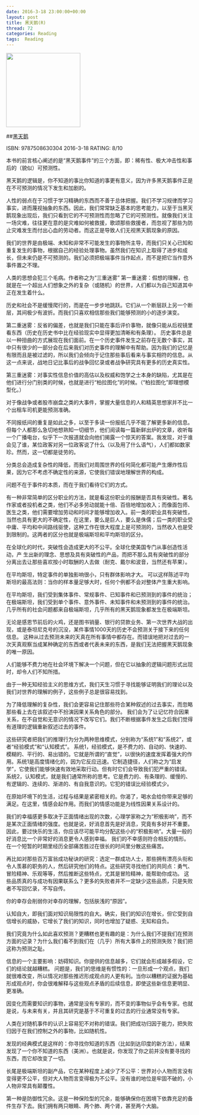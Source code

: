```yaml
---
date: 2016-3-18 23:00:00+00:00
layout: post
title: 黑天鹅(R)
thread: 72
categories: Reading
tags:  Reading
---
```


<img src="http://ec4.images-amazon.com/images/I/31kl7jT9HrL.jpg" width="200" />

##[黑天鹅](http://amzn.to/1RapsOW)

ISBN: 9787508630304  2016-3-18 RATING: 8/10

本书的前言核心阐述的是“黑天鹅事件”的三个方面，即：稀有性、极大冲击性和事后的（貌似）可预测性。

黑天鹅的逻辑是，你不知道的事比你知道的事更有意义，因为许多黑天鹅事件正是在不可预测的情况下发生和加剧的。

人性的弱点在于习惯于学习精确的东西而不善于总体把握。我们不学习规律而学习事实，进而蔑视抽象的东西。因此，我们常常缺乏基本的思考能力，以至于当黑天鹅现象出现后，我们只看到它的不可预测性而忽略了它的可预测性。就像我们关注一场灾难，往往更在意的是灾难如何被救援，歌颂那些救援者，而忽视了那些为防止灾难发生而付出心血的劳动者。而这正是导致人们无视黑天鹅现象的原因。

我们的世界是由极端、未知和非常不可能发生的事物所主导，而我们只关心已知和重复发生的事物，根据自己的经验处理事物。虽然我们在知识上取得了进步和成长，但未来仍是不可预测的。我们必须把极端事件当作起点，而不是把它当作意外事件置之不理。

人类的思想会犯三个毛病。作者称之为“三重迷雾”
第一重迷雾：假想的理解，也就是在一个超出人们想象之外的复杂（或随机）的世界，人们都以为自己知道其中正在发生着什么。

历史和社会不是缓慢爬行的，而是在一步步地跳跃。它们从一个断层跃上另一个断层，其间极少有波折。而我们只喜欢相信那些我们能够预测的小的逐步演变。

第二重迷雾：反省的偏差，也就是我们只能在事后评价事物，就像只能从后视镜里看东西（历史在历史书中比在经验现实中显得更加清晰和有条理）。
历史事件总是以一种扭曲的方式展现在我们面前。在一个历史事件发生之前存在无数个事实，其中只有很少的一部分会在后来我们对历史事件的理解中有帮助。因为我们的记忆是有限而且是被过滤的，所以我们会倾向于记住那些事后看来与事实相符的信息。从这一点来说，战地日记比事后的战争回忆录或者战争研究具有更多的历史真实性。


第三重迷雾：对事实性信息价值的高估以及权威和饱学之士本身的缺陷，尤其是在他们进行分门别类的时候，也就是进行“柏拉图化”的时候。（“柏拉图化”即理想模型化。）

对于像战争或者股市崩盘之类的大事件，掌握大量信息的人和精英思想家并不比一个出租车司机更能预测准确。

不同报纸间的重复是如此之多，以至于多读一份报纸几乎不能了解更多新的信息。但每个人都那么急切地想熟知一切细节，他们阅读每一篇新鲜出炉的文章，收听每一个广播电台，似乎下一次报道就会向他们揭露一个惊天的答案。我发现，对于谁会见了谁，某位政客对另一位政客说了什么（以及用了什么语气），人们都如数家珍。然而，这一切都是徒劳的。

分类总会造成复杂性的降低，而我们对周围世界的任何简化都可能产生爆炸性后果，因为它不考虑不确定性的来源，它使我们错误地理解世界的构成。

问题不在于事件的本质，而在于我们看待它们的方式。

有一种非常简单的区分职业的方法，就是看这份职业的报酬是否具有突破性。著名作家或者投机者之类，他们不必多劳动就能十倍、百倍地增加收入；而像面包师、医生之类，他们需要增加劳动和时间才能够增加收入。前一类的职业具有突破性，当然也具有更大的不确定性，在这里，要么是巨人，要么是侏儒；后一类的职业受中庸、平均和中间路线驱使，这种工作在很大程度上是可预测的，当然收入也是受到限制的。这两者的区分也就是极端斯坦和平均斯坦的区分。

在全球化的时代，突破性会造成更大的不公平。全球化使美国专门从事创造性活动，产
生出新的理念、思想及具有突破性的产品，而把不那么具有突破性的部分分离出去让那些喜欢按小时取酬的人去做（耐克、戴尔和波音，当然还有苹果）。

在平均斯坦，特定事件的单独影响很小，只有群体影响才大。
可以这样陈述平均斯坦的最高法则：当你的样本量足够大时，任何个例都不会对整体产生重大影响。

在平均斯坦，我们受到集体事件、常规事件、已知事件和已预测到的事件的统治；在极端斯坦，我们受到单个事件、意外事件、未知事件和未预测到的事件的统治。几乎所有的社会问题都来自极端斯坦，几乎所有的黑天鹅现象都发生在极端斯坦。

无论是感恩节前后的火鸡，还是图书销量、银行的贷款业务、第一次世界大战的出现，或是泰坦尼克号的沉没，某件事情1000天的历史不会预测关于接下来的任何信息。
这种从过去预测未来的天真在所有事情中都存在。而错误地把对过去的一次天真观察当成某种确定的东西或者代表未来的东西，是我们无法把握黑天鹅现象的唯一原因。

人们能够不费力地在社会环境下解决一个问题，但在它以抽象的逻辑问题形式出现时，却令人们不知所措。

由于一种无知经验主义的思维方式，我们天生习惯于寻找能够证明我们的理论以及我们对世界的理解的例子，这些例子总是很容易找到。

为了降低理解的复杂性，我们会更容易记住那些符合某种叙述的过去事实，而忽略那些看上去在该叙述中不扮演因果关系角色的部分。
我们会为了让记忆符合因果关系，在不自觉和无意识的情况下改写它们。我们不断根据事件发生之后我们觉得有道理的逻辑重新叙述过去的事件。

这些研究者把我们的推理行为分为两种思维模式，分别称为“系统1”和“系统2”，或者“经验模式”和“认知模式”。
系统1，经验模式，是不费力的、自动的、快速的、模糊的、平行的、易出错的。它就是所谓的“直觉”，以很快的速度发挥着强大的作用。系统1是高度情绪化的，因为它反应迅速。它制造捷径，人们称之为“启发学”，它使我们能够快速有效地采取行动。但有时它们会导致我们犯严重的错误。
系统2，认知模式，就是我们通常所称的思考。它是费力的、有条理的、缓慢的、有逻辑的、连续的、渐进的、有自我意识的。它犯的错误比经验模式少。

在原始环境下的生活，过程与结果是紧密相关的。你渴了，喝水会给你带来足够的满足。在这里，情感会起作用。而我们的情感功能是为线性因果关系设计的。

我们的幸福感更多取决于正面情绪出现的次数，心理学家称之为“积极影响”，而不是某次正面情绪的强度。也就是说，好消息首先是好消息，究竟有多好并不重要。因此，要过快乐的生活，你应该尽可能平均分配这些小的“积极影响”。大量一般的好消息比一个非常好的消息更令人感到幸福。
我们的不幸感则符合相反的情形。在一个短暂的时期里经历全部痛苦胜过在很长的时间里分散这些痛苦。


再比如对那些百万富翁成功秘诀的研究：选定一群成功人士，那些拥有漂亮头衔和令人羡慕的职务的人，然后研究他们的特点。这些研究寻找他们的共同点：勇气、冒险精神、乐观等等，然后推断这些特点，尤其是冒险精神，能帮助你成功。
这些品质真的与成功有因果联系么？更多的失败者并不一定缺少这些品质，只是失败者不写回忆录，不写自传。


你的幸存会削弱你对幸存的理解，包括肤浅的“原因”。

认知自大，即我们面对知识局限性的自大。确实，我们的知识在增长，但它受到自信增长的威胁，它增长了我们的知识，同时也增加了疑惑、无知和自负。

我们究竟为什么如此喜欢预测？更糟糕也更有趣的是：为什么我们不提我们在预测方面的记录？为什么我们看不到我们在（几乎）所有大事件上的预测失败？我们把这称为预测之耻。

信息的一个主要影响：妨碍知识。你提供的信息越多，它们就会形成越多假设，它们的结论就越糟糕。
问题是，我们的思维是有惯性的：一旦形成一个观点，我们就很难改变，所以情况对那些推迟形成观点的人更有利。当你以糟糕的证据为基础形成观点时，你会很难解释与这些观点矛盾的后续信息，即使这些新信息更明显、更准确。

因变化而需要知识的事物，通常是没有专家的，而不变的事物似乎会有专家。也就是说，与未来有关，并且其研究是基于不可重复的过去的行业通常没有专家。

人类在对随机事件的认识上容易犯不对称的错误。我们把成功归因于能力，把失败归因于在我们控制之外的事物，比如随机性。


发现的经典模式是这样的：你寻找你知道的东西（比如到达印度的新方法），结果发现了一个你不知道的东西（美洲）。也就是说，你发现了你之前并没有要寻找的东西，而它却改变了一切。


长尾是极端斯坦的副产品，它在某种程度上减少了不公平：世界对小人物而言没有变得更不公平，但对大人物而言变得极为不公平。没有谁的地位是牢固不破的，小人物非常具有颠覆性。


第一种是防御性冗余。这是一种保险型的冗余，能够确保你在困境下依靠充足的备件生存下去。我们拥有两只眼睛、两个肺、两个肾，甚至两个大脑。

